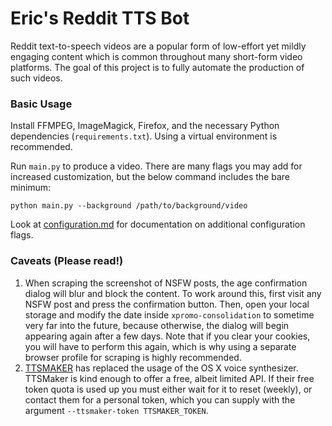 # Eric's Reddit TTS Bot
Reddit text-to-speech videos are a popular form of low-effort yet mildly engaging content which is common throughout many short-form video platforms. The goal of this project is to fully automate the production of such videos.
### Basic Usage
Install FFMPEG, ImageMagick, Firefox, and the necessary Python dependencies (`requirements.txt`). Using a virtual environment is recommended. 

Run `main.py` to produce a video. There are many flags you may add for increased customization, but the below command includes the bare minimum:
```
python main.py --background /path/to/background/video
```
Look at [configuration.md](configuration.md) for documentation on additional configuration flags.

### Caveats (Please read!)
1. When scraping the screenshot of NSFW posts, the age confirmation dialog will blur and block the content. To work around this, first visit any NSFW post and press the confirmation button. Then, open your local storage and modify the date inside `xpromo-consolidation` to sometime very far into the future, because otherwise, the dialog will begin appearing again after a few days. Note that if you clear your cookies, you will have to perform this again, which is why using a separate browser profile for scraping is highly recommended. 
2. [TTSMAKER](https://ttsmaker.com) has replaced the usage of the OS X voice synthesizer. TTSMaker is kind enough to offer a free, albeit limited API. If their free token quota is used up you must either wait for it to reset (weekly), or contact them for a personal token, which you can supply with the argument `--ttsmaker-token TTSMAKER_TOKEN`.